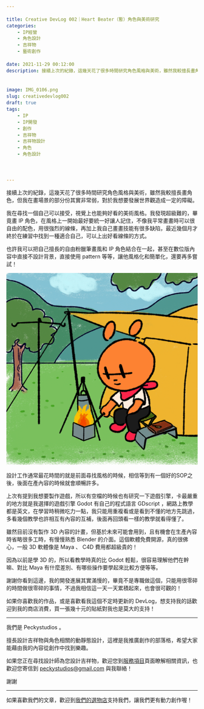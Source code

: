 ```yaml
---

title: Creative DevLog 002｜Heart Beater（暫）角色與美術研究
categories:
    - IP經營
    - 角色設計
    - 吉祥物
    - 藝術創作

date: 2021-11-29 00:12:00
description: 接續上次的紀錄，這幾天花了很多時間研究角色風格與美術，雖然我較擅長畫角色，但我在畫場景的部分份其實非常弱，對於我想要發展世界觀造成一定的障礙。


image: IMG_0106.png
slug: creativedevlog002
draft: true
tags:
    - IP
    - IP開發
    - 創作
    - 吉祥物
    - 吉祥物設計
    - 角色
    - 角色設計



---
```

接續上次的紀錄，這幾天花了很多時間研究角色風格與美術，雖然我較擅長畫角色，但我在畫場景的部分份其實非常弱，對於我想要發展世界觀造成一定的障礙。

我在尋找一個自己可以接受，視覺上也能夠好看的美術風格。我發現超級難的，畢竟畫 IP 角色，在風格上一開始最好要統一好讓人記住，不像我平常畫畫時可以很自由的配色，用很強烈的線條，再加上我自己畫畫技能有很多缺陷，最近幾個月才終於在練習中找到一種適合自己，可以上出好看線條的方式。

也許我可以把自己擅長的自由粉臘筆畫風和 IP 角色結合在一起，甚至在數位版內容中直接不設計背景，直接使用 pattern 等等，讓他風格化和簡單化，還要再多嘗試！

![（畫一張圖就畫超久，背景顏色不太滿意）](IMG_0106.png)


設計工作通常最花時間的就是前面尋找風格的時候，相信等到有一個好的SOP之後，後面在產內容的時候就會順暢許多。

上次有提到我想要製作遊戲，所以有空檔的時候也有研究一下遊戲引擎，卡最嚴重的地方就是我選擇的遊戲引擎 Godot 有自己的程式語言 GDscript ，網路上教學都是英文，在學習時稍微吃力一點，我只能用重複看或是看到不懂的地方先跳過，多看幾個教學也許相互有內容的互補，後面再回頭看一樣的教學就看得懂了。

雖然目前沒有製作 3D 內容的計畫，但基於未來可能會用到，且有機會在生產內容時省略很多工時，有慢慢熟悉 Blender 的介面。這個軟體免費開源，真的很佛心，一般 3D 軟體像是 Maya 、 C4D 費用都超級貴的！

因為以前是學 3D 的，所以看教學時真的比 Godot 輕鬆，很容易理解他們在幹嘛、對比 Maya 有什麼差別、有哪些操作要學起來比較方便等等。


謝謝你看到這邊，我的開發進展其實滿慢的，畢竟不是專職做這個，只能用很零碎的時間做很零碎的事情，不過我相信這一天一天累積起來，也會很可觀的！

如果你喜歡我的作品，或是喜歡看我這個不定時更新的 DevLog，想支持我的話歡迎到我的商店消費，買一張幾十元的貼紙對我也是莫大的支持！




 
---

我們是 Peckystudios 。

擅長設計吉祥物與角色相關的動靜態設計，這裡是我推廣創作的部落格，希望大家能藉由我的內容從創作中找到樂趣。

如果您正在尋找設計師為您設計吉祥物，歡迎您到[服務項目](https://peckyhsieh.wixsite.com/peckystudiosservice)頁面瞭解相關資訊，也歡迎您寄信到 peckystudios@gmail.com 與我聯絡！

謝謝

---

如果喜歡我們的文章，歡迎到[我們的選物店](https://www.rakuten.com.tw/shop/peckystudio/)支持我們，讓我們更有動力創作喔！